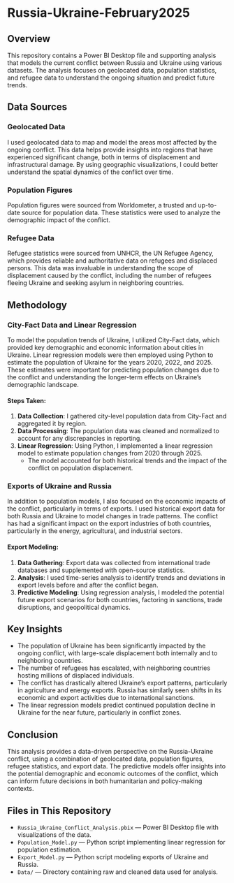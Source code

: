 # Russia-Ukraine-February2025
## Overview
This repository contains a Power BI Desktop file and supporting analysis that models the current conflict between Russia and Ukraine using various datasets. The analysis focuses on geolocated data, population statistics, and refugee data to understand the ongoing situation and predict future trends.

## Data Sources

### Geolocated Data
I used geolocated data to map and model the areas most affected by the ongoing conflict. This data helps provide insights into regions that have experienced significant change, both in terms of displacement and infrastructural damage. By using geographic visualizations, I could better understand the spatial dynamics of the conflict over time.

### Population Figures
Population figures were sourced from Worldometer, a trusted and up-to-date source for population data. These statistics were used to analyze the demographic impact of the conflict.

### Refugee Data
Refugee statistics were sourced from UNHCR, the UN Refugee Agency, which provides reliable and authoritative data on refugees and displaced persons. This data was invaluable in understanding the scope of displacement caused by the conflict, including the number of refugees fleeing Ukraine and seeking asylum in neighboring countries.

## Methodology

### City-Fact Data and Linear Regression
To model the population trends of Ukraine, I utilized City-Fact data, which provided key demographic and economic information about cities in Ukraine. Linear regression models were then employed using Python to estimate the population of Ukraine for the years 2020, 2022, and 2025. These estimates were important for predicting population changes due to the conflict and understanding the longer-term effects on Ukraine’s demographic landscape.

#### Steps Taken:
1. **Data Collection**: I gathered city-level population data from City-Fact and aggregated it by region.
2. **Data Processing**: The population data was cleaned and normalized to account for any discrepancies in reporting.
3. **Linear Regression**: Using Python, I implemented a linear regression model to estimate population changes from 2020 through 2025.
   - The model accounted for both historical trends and the impact of the conflict on population displacement.

### Exports of Ukraine and Russia
In addition to population models, I also focused on the economic impacts of the conflict, particularly in terms of exports. I used historical export data for both Russia and Ukraine to model changes in trade patterns. The conflict has had a significant impact on the export industries of both countries, particularly in the energy, agricultural, and industrial sectors.

#### Export Modeling:
1. **Data Gathering**: Export data was collected from international trade databases and supplemented with open-source statistics.
2. **Analysis**: I used time-series analysis to identify trends and deviations in export levels before and after the conflict began.
3. **Predictive Modeling**: Using regression analysis, I modeled the potential future export scenarios for both countries, factoring in sanctions, trade disruptions, and geopolitical dynamics.

## Key Insights

- The population of Ukraine has been significantly impacted by the ongoing conflict, with large-scale displacement both internally and to neighboring countries.
- The number of refugees has escalated, with neighboring countries hosting millions of displaced individuals.
- The conflict has drastically altered Ukraine’s export patterns, particularly in agriculture and energy exports. Russia has similarly seen shifts in its economic and export activities due to international sanctions.
- The linear regression models predict continued population decline in Ukraine for the near future, particularly in conflict zones.

## Conclusion

This analysis provides a data-driven perspective on the Russia-Ukraine conflict, using a combination of geolocated data, population figures, refugee statistics, and export data. The predictive models offer insights into the potential demographic and economic outcomes of the conflict, which can inform future decisions in both humanitarian and policy-making contexts.


## Files in This Repository

- `Russia_Ukraine_Conflict_Analysis.pbix` — Power BI Desktop file with visualizations of the data.
- `Population_Model.py` — Python script implementing linear regression for population estimation.
- `Export_Model.py` — Python script modeling exports of Ukraine and Russia.
- `Data/` — Directory containing raw and cleaned data used for analysis.
